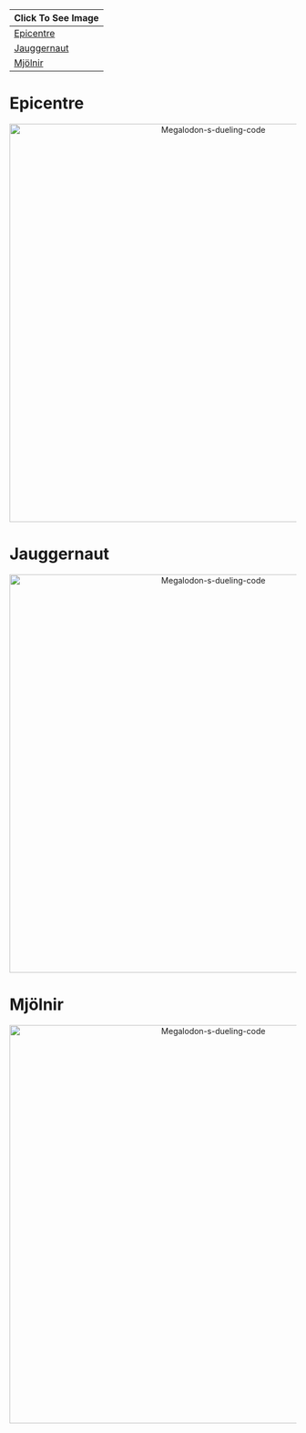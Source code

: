 | **Click To See Image** |
| - |
| [Epicentre](https://github.com/NOKsb/Baracuda-Type-Ships#epicentre) |
| [Jauggernaut](https://github.com/NOKsb/Baracuda-Type-Ships#jauggernaut) |
| [Mjölnir](https://github.com/NOKsb/Baracuda-Type-Ships#mj%C3%B6lnir) |

# Epicentre

<div align="center">
    <a href="https://github.com/NOKsb/Baracuda-Type-Ships/blob/main/Epicenter"><img src="https://media.discordapp.net/attachments/778662702662549537/1102234586957742141/starblast-1682863399354.png" width="700" alt="Megalodon-s-dueling-code" /></a>
</div>

# Jauggernaut

<div align="center">
    <a href="https://github.com/NOKsb/Baracuda-Type-Ships/blob/main/Jauggernaut"><img src="https://media.discordapp.net/attachments/778662702662549537/1140729481737293874/starblast-1692041404435.png" width="700" alt="Megalodon-s-dueling-code" /></a>
</div>

# Mjölnir

<div align="center">
    <a href="https://github.com/NOKsb/Baracuda-Type-Ships/blob/main/Mjölnir"><img src="https://media.discordapp.net/attachments/778662702662549537/1096493719156441219/starblast-1681494789657.png" width="700" alt="Megalodon-s-dueling-code" /></a>
</div>
